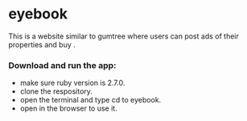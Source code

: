 # eyebook

This is a website similar to gumtree where users can post ads of their properties and buy .




### Download and run the app:
- make sure ruby version is 2.7.0.
- clone the respository.
- open the terminal and type cd to eyebook.
- open in the browser to use it.
